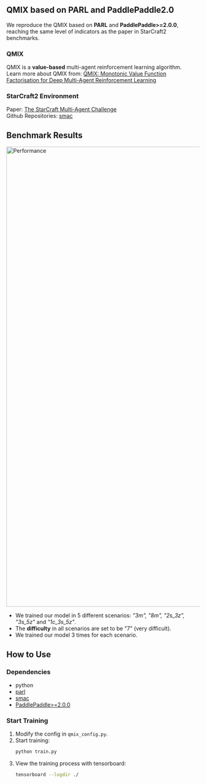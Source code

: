 ## QMIX based on PARL and PaddlePaddle2.0
We reproduce the QMIX based on **PARL** and **PaddlePaddle>=2.0.0**, reaching the same level of indicators as the paper in StarCraft2 benchmarks.
### QMIX
QMIX is a **value-based** multi-agent reinforcement learning algorithm.  
Learn more about QMIX from: [QMIX: Monotonic Value Function Factorisation for Deep Multi-Agent Reinforcement Learning](https://arxiv.org/abs/1803.11485)
### StarCraft2 Environment
Paper: [The StarCraft Multi-Agent Challenge](https://arxiv.org/pdf/1902.04043)  
Github Repositories: [smac](https://github.com/oxwhirl/smac)  
## Benchmark Results
<img src="images/paddle-qmix-result.png" width = "1200"  alt="Performance" />  

- We trained our model in 5 different scenarios: *"3m", "8m", "2s_3z", "3s_5z"* and *"1c_3s_5z"*.
- The **difficulty** in all scenarios are set to be "7" (very difficult).  
- We trained our model 3 times for each scenario.

## How to Use
### Dependencies
- python
- [parl](https://github.com/PaddlePaddle/PARL)
- [smac](https://github.com/oxwhirl/smac)
- [PaddlePaddle>=2.0.0](https://github.com/PaddlePaddle/Paddle)

### Start Training
1. Modify the config in `qmix_config.py`.
2. Start training:
    ```bash
    python train.py
    ```
3. View the training process with tensorboard:
    ```bash
    tensorboard --logdir ./
    ```
